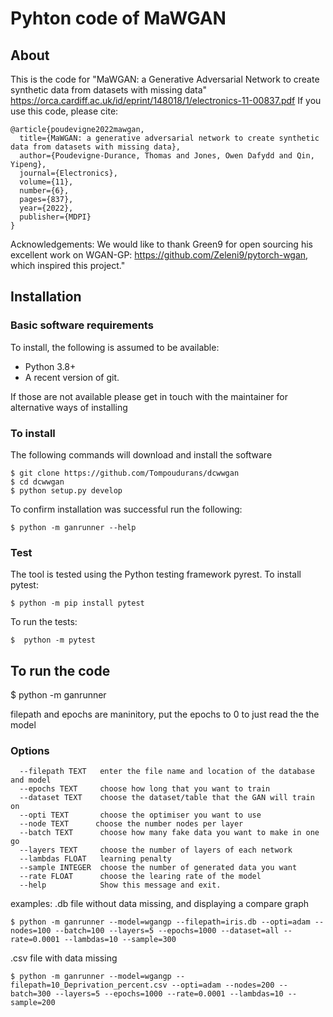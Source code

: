
# Pyhton code of MaWGAN

## About

This is the code for "MaWGAN: a Generative Adversarial Network to create synthetic
data from datasets with missing data"
https://orca.cardiff.ac.uk/id/eprint/148018/1/electronics-11-00837.pdf
If you use this code, please cite:
```
@article{poudevigne2022mawgan,
  title={MaWGAN: a generative adversarial network to create synthetic data from datasets with missing data},
  author={Poudevigne-Durance, Thomas and Jones, Owen Dafydd and Qin, Yipeng},
  journal={Electronics},
  volume={11},
  number={6},
  pages={837},
  year={2022},
  publisher={MDPI}
}
```
Acknowledgements: We would like to thank Green9 for open sourcing his excellent work on WGAN-GP: https://github.com/Zeleni9/pytorch-wgan, which inspired this project."

## Installation

### Basic software requirements

To install, the following is assumed to be available:

- Python 3.8+
- A recent version of git.

If those are not available please get in touch with the maintainer for alternative ways of installing

### To install

The following commands will download and install the software

    $ git clone https://github.com/Tompoudurans/dcwwgan
    $ cd dcwwgan
    $ python setup.py develop


To confirm installation was successful run the following:

    $ python -m ganrunner --help

### Test

The tool is tested using the Python testing framework pyrest. To install pytest:

    $ python -m pip install pytest

To run the tests:    

    $  python -m pytest


## To run the code

$ python -m ganrunner <Options>

filepath and epochs are maninitory, put the epochs to 0 to just read the the model

### Options

      --filepath TEXT   enter the file name and location of the database and model
      --epochs TEXT     choose how long that you want to train
      --dataset TEXT    choose the dataset/table that the GAN will train on
      --opti TEXT       choose the optimiser you want to use
      --node TEXT      choose the number nodes per layer
      --batch TEXT      choose how many fake data you want to make in one go
      --layers TEXT     choose the number of layers of each network
      --lambdas FLOAT   learning penalty
      --sample INTEGER  choose the number of generated data you want
      --rate FLOAT      choose the learing rate of the model
      --help            Show this message and exit.

examples:
.db file without data missing, and displaying a compare graph

    $ python -m ganrunner --model=wgangp --filepath=iris.db --opti=adam --nodes=100 --batch=100 --layers=5 --epochs=1000 --dataset=all --rate=0.0001 --lambdas=10 --sample=300

.csv file with data missing

    $ python -m ganrunner --model=wgangp --filepath=10_Deprivation_percent.csv --opti=adam --nodes=200 --batch=300 --layers=5 --epochs=1000 --rate=0.0001 --lambdas=10 --sample=200
